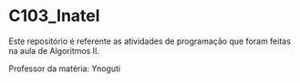 # C103_Inatel

Este repositório é referente as atividades de programação que foram feitas na aula de Algoritmos II.
<p>Professor da matéria: Ynoguti
